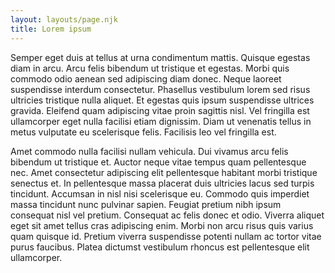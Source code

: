 ```yaml
---
layout: layouts/page.njk
title: Lorem ipsum
---
```

Semper eget duis at tellus at urna condimentum mattis. Quisque egestas diam in arcu. Arcu felis bibendum ut tristique et egestas. Morbi quis commodo odio aenean sed adipiscing diam donec. Neque laoreet suspendisse interdum consectetur. Phasellus vestibulum lorem sed risus ultricies tristique nulla aliquet. Et egestas quis ipsum suspendisse ultrices gravida. Eleifend quam adipiscing vitae proin sagittis nisl. Vel fringilla est ullamcorper eget nulla facilisi etiam dignissim. Diam ut venenatis tellus in metus vulputate eu scelerisque felis. Facilisis leo vel fringilla est.

Amet commodo nulla facilisi nullam vehicula. Dui vivamus arcu felis bibendum ut tristique et. Auctor neque vitae tempus quam pellentesque nec. Amet consectetur adipiscing elit pellentesque habitant morbi tristique senectus et. In pellentesque massa placerat duis ultricies lacus sed turpis tincidunt. Accumsan in nisl nisi scelerisque eu. Commodo quis imperdiet massa tincidunt nunc pulvinar sapien. Feugiat pretium nibh ipsum consequat nisl vel pretium. Consequat ac felis donec et odio. Viverra aliquet eget sit amet tellus cras adipiscing enim. Morbi non arcu risus quis varius quam quisque id. Pretium viverra suspendisse potenti nullam ac tortor vitae purus faucibus. Platea dictumst vestibulum rhoncus est pellentesque elit ullamcorper.